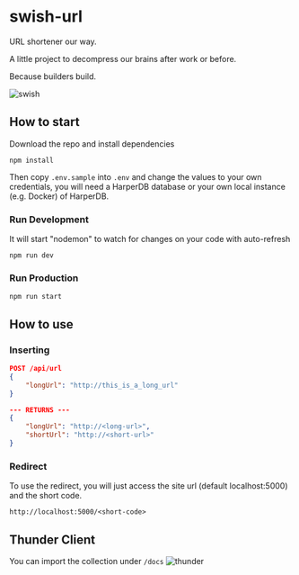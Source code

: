 # swish-url
URL shortener our way.

A little project to decompress our brains after work or before. 

Because builders build. 

![swish](https://user-images.githubusercontent.com/3884823/124386567-0bc55e80-dca9-11eb-9210-079f7cb78e15.png)

## How to start
Download the repo and install dependencies
```shell
npm install
```
Then copy `.env.sample` into `.env` and change the values to your own credentials, you will need a HarperDB database or your own local instance (e.g. Docker) of HarperDB.

### Run Development
It will start "nodemon" to watch for changes on your code with auto-refresh
```shell
npm run dev
```

### Run Production
```shell
npm run start
```

## How to use
### Inserting

```json
POST /api/url
{
    "longUrl": "http://this_is_a_long_url"
}

--- RETURNS ---
{
    "longUrl": "http://<long-url>",
    "shortUrl": "http://<short-url>"
}
```

### Redirect
To use the redirect, you will just access the site url (default localhost:5000) and the short code.
```
http://localhost:5000/<short-code>
```

## Thunder Client
You can import the collection under `/docs`
![thunder](https://user-images.githubusercontent.com/3884823/124386367-0a476680-dca8-11eb-8fae-76d22bdda0e4.png)
